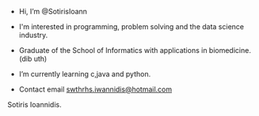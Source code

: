 - Hi, I’m @SotirisIoann
- I'm interested in programming, problem solving and the data science industry.
- Graduate of the School of Informatics with applications in biomedicine.(dib uth)
- I’m currently learning c,java and python.

- Contact email swthrhs.iwannidis@hotmail.com


Sotiris Ioannidis.

